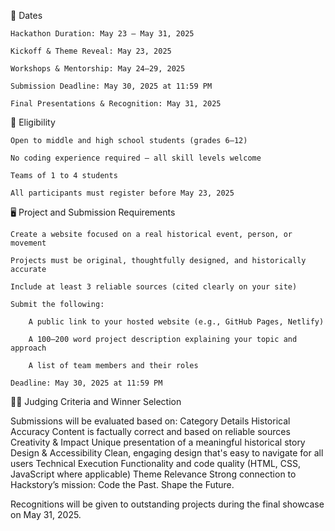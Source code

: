 📅 Dates

    Hackathon Duration: May 23 – May 31, 2025

    Kickoff & Theme Reveal: May 23, 2025

    Workshops & Mentorship: May 24–29, 2025

    Submission Deadline: May 30, 2025 at 11:59 PM

    Final Presentations & Recognition: May 31, 2025

👥 Eligibility

    Open to middle and high school students (grades 6–12)

    No coding experience required — all skill levels welcome

    Teams of 1 to 4 students

    All participants must register before May 23, 2025

🖥️ Project and Submission Requirements

    Create a website focused on a real historical event, person, or movement

    Projects must be original, thoughtfully designed, and historically accurate

    Include at least 3 reliable sources (cited clearly on your site)

    Submit the following:

        A public link to your hosted website (e.g., GitHub Pages, Netlify)

        A 100–200 word project description explaining your topic and approach

        A list of team members and their roles

    Deadline: May 30, 2025 at 11:59 PM

🧑‍⚖️ Judging Criteria and Winner Selection

Submissions will be evaluated based on:
Category 	Details
Historical Accuracy 	Content is factually correct and based on reliable sources
Creativity & Impact 	Unique presentation of a meaningful historical story
Design & Accessibility 	Clean, engaging design that's easy to navigate for all users
Technical Execution 	Functionality and code quality (HTML, CSS, JavaScript where applicable)
Theme Relevance 	Strong connection to Hackstory’s mission: Code the Past. Shape the Future.
 

Recognitions will be given to outstanding projects during the final showcase on May 31, 2025.